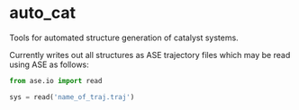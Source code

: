# auto_cat
Tools for automated structure generation of catalyst systems.

Currently writes out all structures as ASE trajectory files which may be read using ASE as follows:
```python
from ase.io import read

sys = read('name_of_traj.traj')
```
